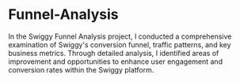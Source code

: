 # Funnel-Analysis
In the Swiggy Funnel Analysis project, I conducted a comprehensive examination of Swiggy's conversion funnel, traffic patterns, and key business metrics. Through detailed analysis, I identified areas of improvement and opportunities to enhance user engagement and conversion rates within the Swiggy platform. 
